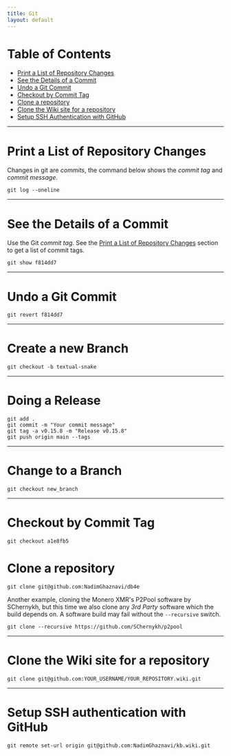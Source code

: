 ```yaml
---
title: Git
layout: default
---
```


# Table of Contents

* [Print a List of Repository Changes](#print-a-list-of-repository-commits)
* [See the Details of a Commit](#see-dthe-details-of-a-commit)
* [Undo a Git Commit](#undo-git-commit)
* [Checkout by Commit Tag](#checkout-by-commit-tag)
* [Clone a repository](#clone-a-repository)
* [Clone the Wiki site for a repository](#clone-the-wiki-site-for-a-repository)
* [Setup SSH Authentication with GitHub](#configure-a-local-repository-to-use-ssh-authentication-with-github)

---

# Print a List of Repository Changes

Changes in git are *commits*, the command below shows the *commit tag* and *commit message*.

```
git log --oneline
```

---

# See the Details of a Commit

Use the Git *commit tag*. See the [Print a List of Repository Changes](#print-a-list-of-repository-commits) section to get a list of commit tags.

```
git show f814dd7
```

---

# Undo a Git Commit

```
git revert f814dd7
```

---

# Create a new Branch

```
git checkout -b textual-snake
```

---

# Doing a Release

```
git add .
git commit -m "Your commit message"
git tag -a v0.15.8 -m "Release v0.15.8"
git push origin main --tags
```

---

# Change to a Branch

```
git checkout new_branch
```

---

# Checkout by Commit Tag

```
git checkout a1e8fb5
```

# Clone a repository

```
git clone git@github.com:NadimGhaznavi/db4e
```

Another example, cloning the Monero XMR's P2Pool software by SChernykh, but this time we also
clone any *3rd Party* software which the build depends on. A software build may fail without the `--recursive` switch.

```
git clone --recursive https://github.com/SChernykh/p2pool
```

---

# Clone the Wiki site for a repository

```
git clone git@github.com:YOUR_USERNAME/YOUR_REPOSITORY.wiki.git
```

---

# Setup SSH authentication with GitHub

```
git remote set-url origin git@github.com:NadimGhaznavi/kb.wiki.git
```
